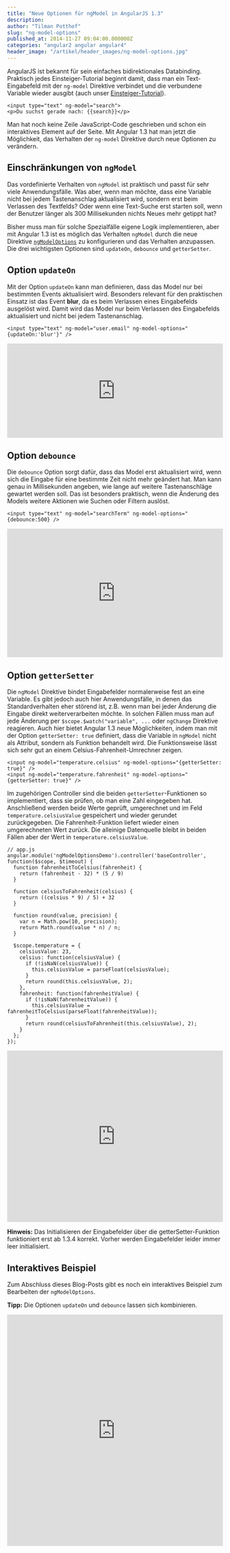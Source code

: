 ```yaml
---
title: "Neue Optionen für ngModel in AngularJS 1.3"
description: 
author: "Tilman Potthof"
slug: "ng-model-options"
published_at: 2014-11-27 09:04:00.000000Z
categories: "angular2 angular angular4"
header_image: "/artikel/header_images/ng-model-options.jpg"
---
```


AngularJS ist bekannt für sein einfaches bidirektionales Databinding.
Praktisch jedes Einsteiger-Tutorial beginnt damit, dass man ein Text-Eingabefeld mit der `ng-model` Direktive verbindet und die verbundene Variable wieder ausgibt (auch unser [Einsteiger-Tutorial](/artikel/angularjs-tutorial-deutsch)).

    <input type="text" ng-model="search">
    <p>Du suchst gerade nach: {{search}}</p>

Man hat noch keine Zeile JavaScript-Code geschrieben und schon ein interaktives Element auf der Seite. Mit Angular 1.3 hat man jetzt die Möglichkeit, das Verhalten der `ng-model` Direktive durch neue Optionen zu verändern.


## Einschränkungen von `ngModel`

Das vordefinierte Verhalten von `ngModel` ist praktisch und passt für sehr viele Anwendungsfälle.
Was aber, wenn man möchte, dass eine Variable nicht bei jedem Tastenanschlag aktualisiert wird, sondern erst beim Verlassen des Textfelds?
Oder wenn eine Text-Suche erst starten soll, wenn der Benutzer länger als 300 Millisekunden nichts Neues mehr getippt hat?

Bisher muss man für solche Spezialfälle eigene Logik implementieren, aber mit Angular 1.3 ist es möglich das Verhalten `ngModel` durch die neue Direktive [`ngModelOptions`](https://docs.angularjs.org/api/ng/directive/ngModelOptions) zu konfigurieren und das Verhalten anzupassen.
Die drei wichtigsten Optionen sind `updateOn`, `debounce` und `getterSetter`.

## Option `updateOn`

Mit der Option `updateOn` kann man definieren, dass das Model nur bei bestimmten Events aktualisiert wird.
Besonders relevant für den praktischen Einsatz ist das Event **blur**, da es beim Verlassen eines Eingabefelds ausgelöst wird.
Damit wird das Model nur beim Verlassen des Eingabefelds aktualisiert und nicht bei jedem Tastenanschlag.

    <input type="text" ng-model="user.email" ng-model-options="{updateOn:'blur'}" />

<iframe src="https://angularjs-de.github.io/plunker-mirror-angularjs.de/embed.plnkr.co/kVlCDFy0QMeGOzGqr47r/preview.html" style="width:100%;height:220px;border:0"></iframe>

## Option `debounce`

Die `debounce` Option sorgt dafür, dass das Model erst aktualisiert wird, wenn sich die Eingabe für eine bestimmte Zeit nicht mehr geändert hat.
Man kann genau in Millisekunden angeben, wie lange auf weitere Tastenanschläge gewartet werden soll.
Das ist besonders praktisch, wenn die Änderung des Models weitere Aktionen wie Suchen oder Filtern auslöst.

    <input type="text" ng-model="searchTerm" ng-model-options="{debounce:500} />

<iframe src="https://angularjs-de.github.io/plunker-mirror-angularjs.de/embed.plnkr.co/TJL43E8MLnwLuYHns9MO/preview.html" style="width:100%;height:300px;border:0"></iframe>

## Option `getterSetter`

Die `ngModel` Direktive bindet Eingabefelder normalerweise fest an eine Variable.
Es gibt jedoch auch hier Anwendungsfälle, in denen das Standardverhalten eher störend ist, z.B. wenn man bei jeder Änderung die Eingabe direkt weiterverarbeiten möchte.
In solchen Fällen muss man auf jede Änderung per `$scope.$watch("variable", ...` oder `ngChange` Direktive reagieren.
Auch hier bietet Angular 1.3 neue Möglichkeiten, indem man mit der Option `getterSetter: true` definiert, dass die Variable in `ngModel` nicht als Attribut, sondern als Funktion behandelt wird.
Die Funktionsweise lässt sich sehr gut an einem Celsius-Fahrenheit-Umrechner zeigen.

    <input ng-model="temperature.celsius" ng-model-options="{getterSetter: true}" />
    <input ng-model="temperature.fahrenheit" ng-model-options="{getterSetter: true}" />

Im zugehörigen Controller sind die beiden `getterSetter`-Funktionen so implementiert, dass sie prüfen, ob man eine Zahl eingegeben hat.
Anschließend werden beide Werte geprüft, umgerechnet und im Feld `temperature.celsiusValue` gespeichert und wieder gerundet zurückgegeben.
Die Fahrenheit-Funktion liefert wieder einen umgerechneten Wert zurück.
Die alleinige Datenquelle bleibt in beiden Fällen aber der Wert in `temperature.celsiusValue`.
    
    // app.js
	angular.module('ngModelOptionsDemo').controller('baseController', function($scope, $timeout) {
	  function fahrenheitToCelsius(fahrenheit) {
	    return (fahrenheit - 32) * (5 / 9)
	  }

	  function celsiusToFahrenheit(celsius) {
	    return ((celsius * 9) / 5) + 32
	  }

	  function round(value, precision) {
	    var n = Math.pow(10, precision);
	    return Math.round(value * n) / n;
	  }

	  $scope.temperature = {
	    celsiusValue: 23,
	    celsius: function(celsiusValue) {
	      if (!isNaN(celsiusValue)) {
	        this.celsiusValue = parseFloat(celsiusValue);
	      }
	      return round(this.celsiusValue, 2);
	    },
	    fahrenheit: function(fahrenheitValue) {
	      if (!isNaN(fahrenheitValue)) {
	        this.celsiusValue = fahrenheitToCelsius(parseFloat(fahrenheitValue));
	      }
	      return round(celsiusToFahrenheit(this.celsiusValue), 2);
	    }
	  };
	});


<iframe src="https://angularjs-de.github.io/plunker-mirror-angularjs.de/embed.plnkr.co/FUF0jNAE4ce1guOqWolI/preview.html" style="width:100%;height:400px;border:0"></iframe>
    
**Hinweis:** Das Initialisieren der Eingabefelder über die getterSetter-Funktion funktioniert erst ab 1.3.4 korrekt. Vorher werden Eingabefelder leider immer leer initialisiert.

## Interaktives Beispiel

Zum Abschluss dieses Blog-Posts gibt es noch ein interaktives Beispiel zum Bearbeiten der `ngModelOptions`.

**Tipp:** Die Optionen `updateOn` und `debounce` lassen sich kombinieren.

<iframe src="https://angularjs-de.github.io/plunker-mirror-angularjs.de/embed.plnkr.co/ygc28XaPL8s0XaL11tEX/preview.html" style="width:100%;height:540px;border:0"></iframe>
 